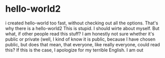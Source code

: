# hello-world2
i created hello-world too fast, without checking out all the options. That's why there is a hello-world2
This is stupid. I should wirte about myself. But what, if other people read this stuff? I am honestly not sure whether it's public or private (well, I kind of know it is public, because I have chosen public, but does that mean, that everyone, like really everyone, could read this? If this is the case, I apologize for my terrible English. 
I am out

